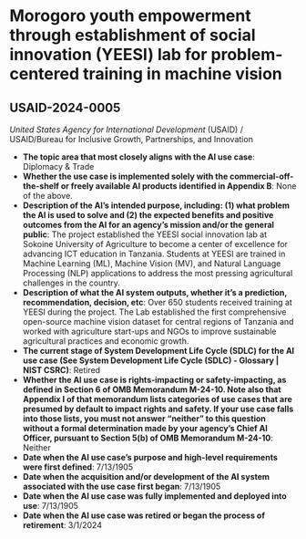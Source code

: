 # Morogoro youth empowerment through establishment of social innovation (YEESI) lab for problem-centered training in machine vision
## USAID-2024-0005
_United States Agency for International Development_ (USAID) / USAID/Bureau for Inclusive Growth, Partnerships, and Innovation


+ **The topic area that most closely aligns with the AI use case**: Diplomacy & Trade
+ **Whether the use case is implemented solely with the commercial-off-the-shelf or freely available AI products identified in Appendix B**: None of the above.
+ **Description of the AI’s intended purpose, including: (1) what problem the AI is used to solve and (2) the expected benefits and positive outcomes from the AI for an agency’s mission and/or the general public**: The project established the YEESI social innovation lab at Sokoine University of Agriculture to become a center of excellence for advancing ICT education in Tanzania. Students at YEESI are trained in Machine Learning (ML), Machine Vision (MV), and Natural Language Processing (NLP) applications to address the most pressing agricultural challenges in the country.
+ **Description of what the AI system outputs, whether it’s a prediction, recommendation, decision, etc**: Over 650 students received training at YEESI during the project. The Lab established the first comprehensive open-source machine vision dataset for central regions of Tanzania and worked with agriculture start-ups and NGOs to improve sustainable agricultural practices and economic growth.
+ **The current stage of System Development Life Cycle (SDLC) for the AI use case (See System Development Life Cycle (SDLC) - Glossary | NIST CSRC)**: Retired
+ **Whether the AI use case is rights-impacting or safety-impacting, as defined in Section 6 of OMB Memorandum M-24-10. Note also that Appendix I of that memorandum lists categories of use cases that are presumed by default to impact rights and safety. If your use case falls into those lists, you must not answer “neither” to this question without a formal determination made by your agency’s Chief AI Officer, pursuant to Section 5(b) of OMB Memorandum M-24-10**: Neither
+ **Date when the AI use case’s purpose and high-level requirements were first defined**: 7/13/1905
+ **Date when the acquisition and/or development of the AI system associated with the use case first began**: 7/13/1905
+ **Date when the AI use case was fully implemented and deployed into use**: 7/13/1905
+ **Date when the AI use case was retired or began the process of retirement**: 3/1/2024